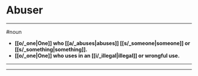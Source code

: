 # Abuser
---
#noun
- **[[o/_one|One]] who [[a/_abuses|abuses]] [[s/_someone|someone]] or [[s/_something|something]].**
- **[[o/_one|One]] who uses in an [[i/_illegal|illegal]] or wrongful use.**
---
---
